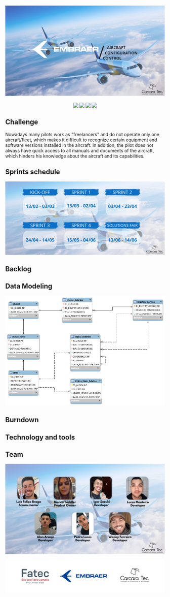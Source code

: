 ![slide1](https://github.com/CarcaraTec/Embraer/blob/0bb3e713171db4ab27c0d4245d3d740156a9de88/Documents/AIRCRAFT%20CONFIGURATION%20CONTROL.png)

<h4 align="center"> 
 <a href="https://docs.oracle.com/en/java/"><img src = "https://img.shields.io/badge/java-%23ED8B00.svg?style=for-the-badge&logo=java&logoColor=white"/></a>
 <a href="https://spring.io/"><img src = "https://img.shields.io/badge/spring-%236DB33F.svg?style=for-the-badge&logo=spring&logoColor=white"/></a>
 <a href="https://vuejs.org/"><img src = "https://img.shields.io/badge/vuejs-%2335495e.svg?style=for-the-badge&logo=vuedotjs&logoColor=%234FC08D"/></a>
 <a href="https://www.oracle.com/br/"><img src = "https://img.shields.io/badge/Oracle-F80000?style=for-the-badge&logo=oracle&logoColor=black"/></a>
</h4>

## Challenge

Nowadays many pilots work as "freelancers" and do not operate only one aircraft/fleet, which makes it difficult to recognize certain equipment and software versions installed in the aircraft. In addition, the pilot does not always have quick access to all manuals and documents of the aircraft, which hinders his knowledge about the aircraft and its capabilities.

## Sprints schedule
![slide2](https://github.com/CarcaraTec/Embraer/blob/bc3b590d9c330c106f08c91e32df4e25e900fb2e/Documents/images/Schudle.png)




## Backlog

## Data Modeling
![modeling](https://github.com/CarcaraTec/Embraer/blob/0b156ad919d4eb208e279229f70102e46f81e3be/Database/diagrama%20embraer.png)

## Burndown

## Technology and tools

## Team

![team](https://github.com/CarcaraTec/Embraer/blob/9a6975ddd3e5ae6c274bcd8220c58cffad4d56f0/Documents/images/Team.png)

![logoparceria](https://github.com/CarcaraTec/Embraer/blob/9b4b5521fbbbe12d7fb0e050b68b0589fa078a8a/Documents/images/Logo_parceria.png)
